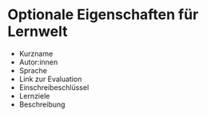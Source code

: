 # Optionale Eigenschaften für Lernwelt

- Kurzname
- Autor:innen
- Sprache
- Link zur Evaluation
- Einschreibeschlüssel
- Lernziele
- Beschreibung
